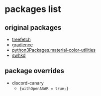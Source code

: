 # packages list

## original packages

- [treefetch](https://github.com/angelofallars/treefetch)
- [gradience](https://gradienceteam.github.io/)
- [python3Packages.material-color-utilities](https://github.com/avanisubbiah/material-color-utilities-python)
- [swhkd](https://github.com/waycrate/swhkd)

## package overrides

- discord-canary
  - `{withOpenASAR = true;}`
